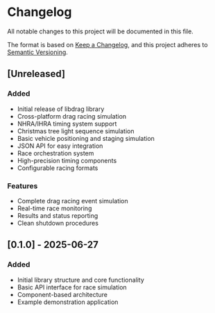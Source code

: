 # Changelog

All notable changes to this project will be documented in this file.

The format is based on [Keep a Changelog](https://keepachangelog.com/en/1.0.0/),
and this project adheres to [Semantic Versioning](https://semver.org/spec/v2.0.0.html).

## [Unreleased]

### Added
- Initial release of libdrag library
- Cross-platform drag racing simulation
- NHRA/IHRA timing system support
- Christmas tree light sequence simulation
- Basic vehicle positioning and staging simulation  
- JSON API for easy integration
- Race orchestration system
- High-precision timing components
- Configurable racing formats

### Features
- Complete drag racing event simulation
- Real-time race monitoring
- Results and status reporting
- Clean shutdown procedures

## [0.1.0] - 2025-06-27

### Added
- Initial library structure and core functionality
- Basic API interface for race simulation
- Component-based architecture
- Example demonstration application
